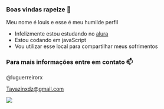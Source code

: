 ### Boas vindas rapeize 👋

Meu nome é louis e esse é meu humilde perfil

- Infelizmente estou estudando no [alura](https://www.alura.com.br)
- Estou codando em javaScript
- Vou utilizar esse local para compartilhar meus sofrimentos

### Para mais informações entre em contato 📫 ###

  @luguerreirorx
  
  Tayazinxdz@gmail.com

  ![](https://media1.tenor.com/m/LsYPAE9JiP8AAAAd/rolando-ronaldo.gif)
